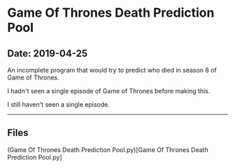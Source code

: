 # Game Of Thrones Death Prediction Pool

## Date: 2019-04-25

An incomplete program that would try to predict who died in season 8 of Game of Thrones.

I hadn't seen a single episode of Game of Thrones before making this.

I still haven't seen a single episode.

-----

## Files

(Game Of Thrones Death Prediction Pool.py)[Game Of Thrones Death Prediction Pool.py]